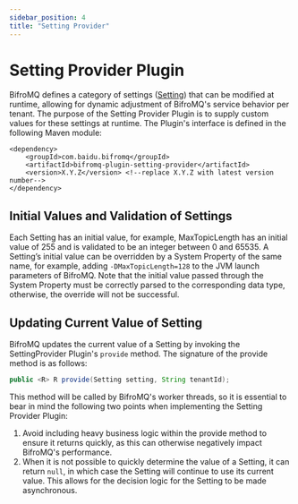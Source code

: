```yaml
---
sidebar_position: 4
title: "Setting Provider"
---
```

# Setting Provider Plugin

BifroMQ defines a category of settings ([Setting](https://github.com/bifromqio/bifromq/blob/main/bifromq-plugin/bifromq-plugin-setting-provider/src/main/java/com/baidu/bifromq/plugin/settingprovider/ISettingProvider.java)) that can be modified at runtime, allowing for dynamic adjustment of BifroMQ's service behavior per tenant. The purpose of the Setting Provider Plugin is to supply custom values for these settings at runtime. The Plugin's interface is defined in the following Maven module:
```
<dependency>
    <groupId>com.baidu.bifromq</groupId>
    <artifactId>bifromq-plugin-setting-provider</artifactId>
    <version>X.Y.Z</version> <!--replace X.Y.Z with latest version number-->
</dependency>
```

## Initial Values and Validation of Settings
Each Setting has an initial value, for example, MaxTopicLength has an initial value of 255 and is validated to be an integer between 0 and 65535. A Setting’s initial value can be overridden by a System Property of the same name, for example, adding `-DMaxTopicLength=128` to the JVM launch parameters of BifroMQ. Note that the initial value passed through the System Property must be correctly parsed to the corresponding data type, otherwise, the override will not be successful.

## Updating Current Value of Setting
BifroMQ updates the current value of a Setting by invoking the SettingProvider Plugin's `provide` method. The signature of the provide method is as follows:
```java
public <R> R provide(Setting setting, String tenantId);
```
This method will be called by BifroMQ's worker threads, so it is essential to bear in mind the following two points when implementing the Setting Provider Plugin:
1. Avoid including heavy business logic within the provide method to ensure it returns quickly, as this can otherwise negatively impact BifroMQ's performance.
2. When it is not possible to quickly determine the value of a Setting, it can return `null`, in which case the Setting will continue to use its current value. This allows for the decision logic for the Setting to be made asynchronous.